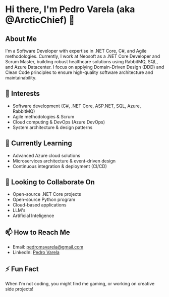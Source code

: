 # Hi there, I'm Pedro Varela (aka @ArcticChief) 👋

## About Me
I'm a Software Developer with expertise in .NET Core, C#, and Agile methodologies. Currently, I work at Neosoft as a .NET Core Developer and Scrum Master, building robust healthcare solutions using RabbitMQ, SQL, and Azure Datacenter. I focus on applying Domain-Driven Design (DDD) and Clean Code principles to ensure high-quality software architecture and maintainability.

## 👀 Interests
- Software development (C#, .NET Core, ASP.NET, SQL, Azure, RabbitMQ)
- Agile methodologies & Scrum
- Cloud computing & DevOps (Azure DevOps)
- System architecture & design patterns

## 🌱 Currently Learning
- Advanced Azure cloud solutions
- Microservices architecture & event-driven design
- Continuous integration & deployment (CI/CD)

## 💞️ Looking to Collaborate On
- Open-source .NET Core projects
- Open-source Python program
- Cloud-based applications
- LLM's
- Artificial Inteligence

## 📫 How to Reach Me
- Email: [pedromsvarela@gmail.com](mailto:pedromsvarela@gmail.com)
- LinkedIn: [Pedro Varela](https://www.linkedin.com/in/pedro-varela-44b3a3118/)

## ⚡ Fun Fact
When I'm not coding, you might find me gaming, or working on creative side projects!
